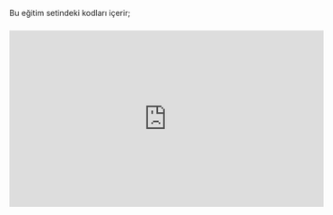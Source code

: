 Bu eğitim setindeki kodları içerir;

###

<iframe width="560" height="315" src="https://www.youtube.com/embed/YgfWLQgLnZQ?si=v9KTN5E_fQ7tHxOC" title="YouTube video player" frameborder="0" allow="accelerometer; autoplay; clipboard-write; encrypted-media; gyroscope; picture-in-picture; web-share" allowfullscreen></iframe>
